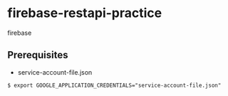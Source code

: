 # firebase-restapi-practice
firebase

## Prerequisites
- service-account-file.json

```
$ export GOOGLE_APPLICATION_CREDENTIALS="service-account-file.json"
```